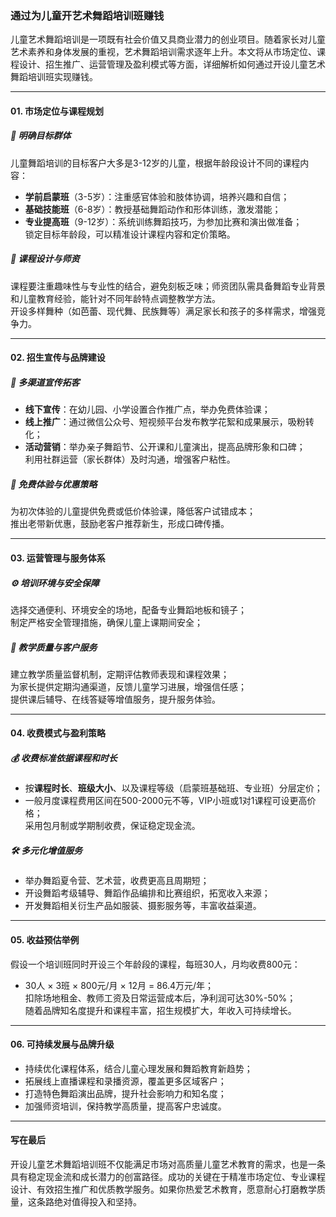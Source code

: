 ### 通过为儿童开艺术舞蹈培训班赚钱  
儿童艺术舞蹈培训是一项既有社会价值又具商业潜力的创业项目。随着家长对儿童艺术素养和身体发展的重视，艺术舞蹈培训需求逐年上升。本文将从市场定位、课程设计、招生推广、运营管理及盈利模式等方面，详细解析如何通过开设儿童艺术舞蹈培训班实现赚钱。  

---  
#### 01. 市场定位与课程规划  
##### 🎯 明确目标群体  
儿童舞蹈培训的目标客户大多是3-12岁的儿童，根据年龄段设计不同的课程内容：  
* **学前启蒙班**（3-5岁）：注重感官体验和肢体协调，培养兴趣和自信；  
* **基础技能班**（6-8岁）：教授基础舞蹈动作和形体训练，激发潜能；  
* **专业提高班**（9-12岁）：系统训练舞蹈技巧，为参加比赛和演出做准备；  
锁定目标年龄段，可以精准设计课程内容和定价策略。  

##### 🌱 课程设计与师资  
课程要注重趣味性与专业性的结合，避免刻板乏味；师资团队需具备舞蹈专业背景和儿童教育经验，能针对不同年龄特点调整教学方法。  
开设多样舞种（如芭蕾、现代舞、民族舞等）满足家长和孩子的多样需求，增强竞争力。  

---  
#### 02. 招生宣传与品牌建设  
##### 📢 多渠道宣传拓客  
* **线下宣传**：在幼儿园、小学设置合作推广点，举办免费体验课；  
* **线上推广**：通过微信公众号、短视频平台发布教学花絮和成果展示，吸粉转化；  
* **活动营销**：举办亲子舞蹈节、公开课和儿童演出，提高品牌形象和口碑；  
利用社群运营（家长群体）及时沟通，增强客户粘性。  

##### 🔧 免费体验与优惠策略  
为初次体验的儿童提供免费或低价体验课，降低客户试错成本；  
推出老带新优惠，鼓励老客户推荐新生，形成口碑传播。  

---  
#### 03. 运营管理与服务体系  
##### ⚙️ 培训环境与安全保障  
选择交通便利、环境安全的场地，配备专业舞蹈地板和镜子；  
制定严格安全管理措施，确保儿童上课期间安全；  

##### 🤝 教学质量与客户服务  
建立教学质量监督机制，定期评估教师表现和课程效果；  
为家长提供定期沟通渠道，反馈儿童学习进展，增强信任感；  
提供课后辅导、在线答疑等增值服务，提升服务体验。  

---  
#### 04. 收费模式与盈利策略  
##### 💰 收费标准依据课程和时长  
* 按**课程时长**、**班级大小**、以及课程等级（启蒙班基础班、专业班）分层定价；  
* 一般月度课程费用区间在500-2000元不等，VIP小班或1对1课程可设更高价格；  
采用包月制或学期制收费，保证稳定现金流。  

##### 🛠️ 多元化增值服务  
* 举办舞蹈夏令营、艺术营，收费更高且周期短；  
* 开设舞蹈考级辅导、舞蹈作品编排和比赛组织，拓宽收入来源；  
* 开发舞蹈相关衍生产品如服装、摄影服务等，丰富收益渠道。  

---  
#### 05. 收益预估举例  
假设一个培训班同时开设三个年龄段的课程，每班30人，月均收费800元：  
* 30人 × 3班 × 800元/月 × 12月 = 86.4万元/年；  
扣除场地租金、教师工资及日常运营成本后，净利润可达30%-50%；  
随着品牌知名度提升和课程丰富，招生规模扩大，年收入可持续增长。  

---  
#### 06. 可持续发展与品牌升级  
* 持续优化课程体系，结合儿童心理发展和舞蹈教育新趋势；  
* 拓展线上直播课程和录播资源，覆盖更多区域客户；  
* 打造特色舞蹈演出品牌，提升社会影响力和知名度；  
* 加强师资培训，保持教学高质量，提高客户忠诚度。  

---  
#### 写在最后  
开设儿童艺术舞蹈培训班不仅能满足市场对高质量儿童艺术教育的需求，也是一条具有稳定现金流和成长潜力的创富路径。成功的关键在于精准市场定位、专业课程设计、有效招生推广和优质教学服务。如果你热爱艺术教育，愿意耐心打磨教学质量，这条路绝对值得投入和坚持。